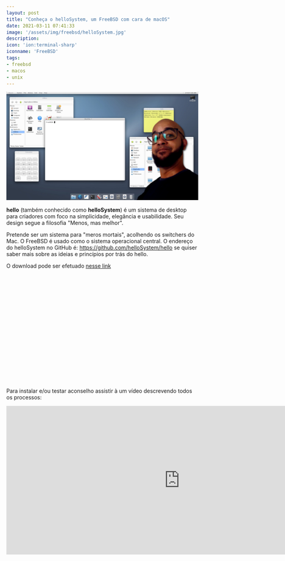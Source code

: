 ```yaml
---
layout: post
title: "Conheça o helloSystem, um FreeBSD com cara de macOS"
date: 2021-03-11 07:41:33
image: '/assets/img/freebsd/helloSystem.jpg'
description:
icon: 'ion:terminal-sharp'
iconname: 'FreeBSD'
tags:
- freebsd
- macos
- unix
---
```


![Conheça o helloSystem, um FreeBSD com cara de macOS](/assets/img/freebsd/helloSystem.jpg)


**hello** (também conhecido como **helloSystem**) é um sistema de desktop para criadores com foco na simplicidade, elegância e usabilidade. Seu design segue a filosofia "Menos, mas melhor". 

Pretende ser um sistema para "meros mortais", acolhendo os switchers do Mac. O FreeBSD é usado como o sistema operacional central. O endereço do helloSystem no GitHub é: <https://github.com/helloSystem/hello> se quiser saber mais sobre as ideias e princípios por trás do hello.

O download pode ser efetuado [nesse link](https://github.com/helloSystem/ISO)

<!-- QUADRADO -->
<script async src="//pagead2.googlesyndication.com/pagead/js/adsbygoogle.js"></script>
<ins class="adsbygoogle"
style="display:inline-block;width:336px;height:280px"
data-ad-client="ca-pub-2838251107855362"
data-ad-slot="5351066970"></ins>
<script>
(adsbygoogle = window.adsbygoogle || []).push({});
</script>

Para instalar e/ou testar aconselho assistir à um vídeo descrevendo todos os processos:

<iframe width="910" height="390" src="https://www.youtube.com/embed/Qfvt4-a-Fps" frameborder="0" allow="accelerometer; autoplay; encrypted-media; gyroscope; picture-in-picture" allowfullscreen></iframe>
